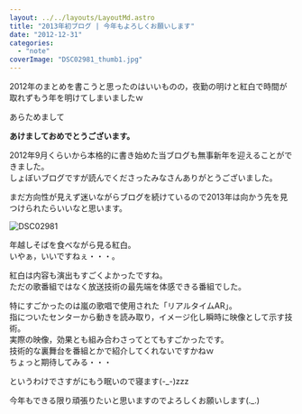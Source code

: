 ```yaml
---
layout: ../../layouts/LayoutMd.astro
title: "2013年初ブログ | 今年もよろしくお願いします"
date: "2012-12-31"
categories: 
  - "note"
coverImage: "DSC02981_thumb1.jpg"
---
```


2012年のまとめを書こうと思ったのはいいものの，夜勤の明けと紅白で時間が取れずもう年を明けてしまいましたｗ

あらためまして

**あけましておめでとうございます。**

2012年9月くらいから本格的に書き始めた当ブログも無事新年を迎えることができました。  
しょぼいブログですが読んでくださったみなさんありがとうございました。

まだ方向性が見えず迷いながらブログを続けているので2013年は向かう先を見つけられたらいいなと思います。

![DSC02981](/archive/images/DSC02981_thumb.jpg "DSC02981")


年越しそばを食べながら見る紅白。  
いやぁ，いいですねぇ・・・。

紅白は内容も演出もすごくよかったですね。  
ただの歌番組ではなく放送技術の最先端を体感できる番組でした。

特にすごかったのは嵐の歌唱で使用された「リアルタイムAR」。  
指についたセンターから動きを読み取り，イメージ化し瞬時に映像として示す技術。  
実際の映像，効果とも組み合わさってとてもすごかったです。  
技術的な裏舞台を番組とかで紹介してくれないですかねｗ  
ちょっと期待してみる・・・

というわけでさすがにもう眠いので寝ます(-\_-)zzz

今年もできる限り頑張りたいと思いますのでよろしくお願いします(.\_.)
